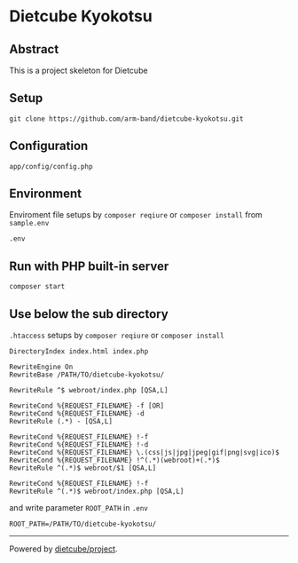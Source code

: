 # Dietcube Kyokotsu

## Abstract

This is a project skeleton for Dietcube

## Setup

```
git clone https://github.com/arm-band/dietcube-kyokotsu.git
```

## Configuration

```
app/config/config.php
```

## Environment

Enviroment file setups by `composer reqiure` or `composer install` from `sample.env`

```
.env
```

## Run with PHP built-in server

```
composer start
```
## Use below the sub directory

`.htaccess` setups by `composer reqiure` or `composer install`

```
DirectoryIndex index.html index.php

RewriteEngine On
RewriteBase /PATH/TO/dietcube-kyokotsu/

RewriteRule ^$ webroot/index.php [QSA,L]

RewriteCond %{REQUEST_FILENAME} -f [OR]
RewriteCond %{REQUEST_FILENAME} -d
RewriteRule (.*) - [QSA,L]

RewriteCond %{REQUEST_FILENAME} !-f
RewriteCond %{REQUEST_FILENAME} !-d
RewriteCond %{REQUEST_FILENAME} \.(css|js|jpg|jpeg|gif|png|svg|ico)$
RewriteCond %{REQUEST_FILENAME} !^(.*)(webroot)+(.*)$
RewriteRule ^(.*)$ webroot/$1 [QSA,L]

RewriteCond %{REQUEST_FILENAME} !-f
RewriteRule ^(.*)$ webroot/index.php [QSA,L]
```

and write parameter `ROOT_PATH` in `.env`

```
ROOT_PATH=/PATH/TO/dietcube-kyokotsu/
```

---

Powered by [dietcube/project](https://github.com/dietcube/project).